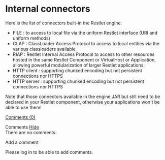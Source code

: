 Internal connectors
===================

Here is the list of connectors built-in the Restlet engine:

-   FILE : to access to local file via the uniform Restlet interface
    (URI and uniform methods)
-   CLAP : ClassLoader Access Protocol to access to local entities via
    the various classloaders available
-   RIAP : Restlet Internal Access Protocol to access to other resources
    hosted in the same Restlet Component or VirtualHost or Application,
    allowing powerful modularization of larger Restlet applications.
-   HTTP client : supporting chunked encoding but not persistent
    connections nor HTTPS
-   HTTP server : supporting chunked encoding but not persistent
    connections nor HTTPS

Note that those connectors available in the engine JAR but still need to
be declared in your Restlet component, otherwise your applications won't
be able to use them!

[Comments
(0)](http://web.archive.org/web/20090414235241/http://wiki.restlet.org/docs_1.1/13-restlet/48-restlet/86-restlet.html#)

Comments
[Hide](http://web.archive.org/web/20090414235241/http://wiki.restlet.org/docs_1.1/13-restlet/48-restlet/86-restlet.html#)
\
There are no comments.

Add a comment

Please log in to be able to add comments.
